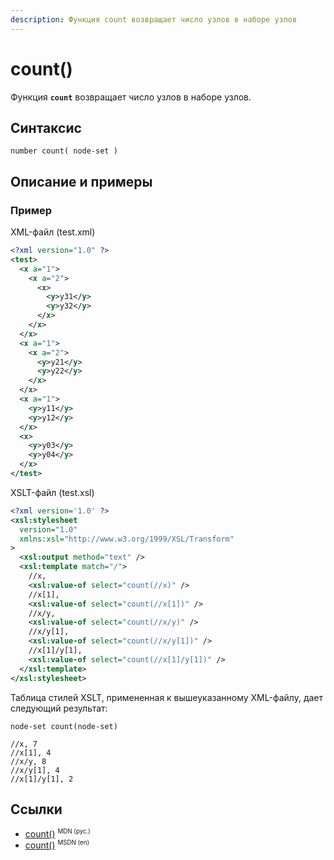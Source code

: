 ```yaml
---
description: Функция count возвращает число узлов в наборе узлов
---
```


# count()

Функция **`count`** возвращает число узлов в наборе узлов.

## Синтаксис

```
number count( node-set )
```

## Описание и примеры

### Пример

XML-файл (test.xml)

```xml
<?xml version="1.0" ?>
<test>
  <x a="1">
    <x a="2">
      <x>
        <y>y31</y>
        <y>y32</y>
      </x>
    </x>
  </x>
  <x a="1">
    <x a="2">
      <y>y21</y>
      <y>y22</y>
    </x>
  </x>
  <x a="1">
    <y>y11</y>
    <y>y12</y>
  </x>
  <x>
    <y>y03</y>
    <y>y04</y>
  </x>
</test>
```

XSLT-файл (test.xsl)

```xml
<?xml version='1.0' ?>
<xsl:stylesheet
  version="1.0"
  xmlns:xsl="http://www.w3.org/1999/XSL/Transform"
>
  <xsl:output method="text" />
  <xsl:template match="/">
    //x,
    <xsl:value-of select="count(//x)" />
    //x[1],
    <xsl:value-of select="count(//x[1])" />
    //x/y,
    <xsl:value-of select="count(//x/y)" />
    //x/y[1],
    <xsl:value-of select="count(//x/y[1])" />
    //x[1]/y[1],
    <xsl:value-of select="count(//x[1]/y[1])" />
  </xsl:template>
</xsl:stylesheet>
```

Таблица стилей XSLT, примененная к вышеуказанному XML-файлу, дает следующий результат:

```
node-set count(node-set)

//x, 7
//x[1], 4
//x/y, 8
//x/y[1], 4
//x[1]/y[1], 2
```

## Ссылки

- [count()](https://developer.mozilla.org/en-US/docs/Web/XPath/Functions/count) <sup><small>MDN (рус.)</small></sup>
- [count()](<https://docs.microsoft.com/en-us/previous-versions/dotnet/netframework-4.0/ms256103(v%3dvs.100)>) <sup><small>MSDN (en)</small></sup>
